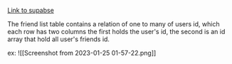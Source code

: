 [Link to supabse](https://app.supabase.com/project/xwqeteefinbzmgbziaoc/editor/27276)

The friend list table contains a relation of one to many of users id, which each row has two columns the first holds the user's id, the second is an id array that hold all user's friends id.

ex:
![[Screenshot from 2023-01-25 01-57-22.png]]
